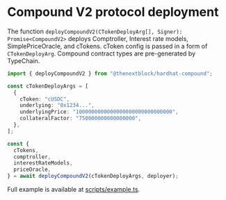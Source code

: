 # Compound V2 protocol deployment

The function `deployCompoundV2(CTokenDeployArg[], Signer): Promise<CompoundV2>`
deploys Comptroller, Interest rate models, SimplePriceOracle, and cTokens. cToken config is passed
in a form of `CTokenDeployArg`. Compound contract types are pre-generated by TypeChain.

```typescript
import { deployCompoundV2 } from "@thenextblock/hardhat-compound";

const cTokenDeployArgs = [
  {
    cToken: "cUSDC",
    underlying: "0x1234...",
    underlyingPrice: "1000000000000000000000000000000",
    collateralFactor: "750000000000000000",
  },
];

const {
  cTokens,
  comptroller,
  interestRateModels,
  priceOracle,
} = await deployCompoundV2(cTokenDeployArgs, deployer);
```

Full example is available at [scripts/example.ts](scripts/example.ts).
